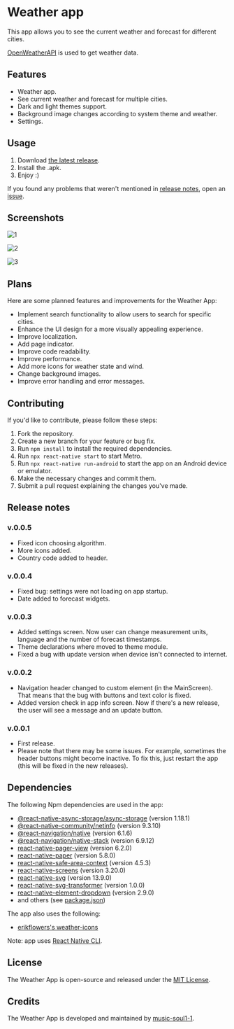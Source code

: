 # Weather app

This app allows you to see the current weather and forecast for different cities. 

[OpenWeatherAPI](https://openweathermap.org/) is used to get weather data.

## Features
* Weather app.
* See current weather and forecast for multiple cities.
* Dark and light themes support.
* Background image changes according to system theme and weather.
* Settings.

## Usage

1. Download [the latest release](https://github.com/music-soul1-1/weather-app/releases/latest).
2. Install the .apk.
3. Enjoy :)

If you found any problems that weren't mentioned in [release notes](https://github.com/music-soul1-1/weather-app#release-notes), open an [issue](https://github.com/music-soul1-1/weather-app/issues).

## Screenshots

![1](https://github.com/music-soul1-1/weather-app/assets/72669184/7fce2771-779d-47ee-8eb5-537a5bc1b0ec)

![2](https://github.com/music-soul1-1/weather-app/assets/72669184/d4909f6f-804d-4edc-b543-ece87b5810e0)

![3](https://github.com/music-soul1-1/weather-app/assets/72669184/5753a990-43ed-457f-8eae-7f947d52f166)


## Plans

Here are some planned features and improvements for the Weather App:

- Implement search functionality to allow users to search for specific cities.
- Enhance the UI design for a more visually appealing experience.
- Improve localization.
- Add page indicator.
- Improve code readability.
- Improve performance.
- Add more icons for weather state and wind.
- Change background images.
- Improve error handling and error messages.


## Contributing

If you'd like to contribute, please follow these steps:

1. Fork the repository.
2. Create a new branch for your feature or bug fix.
3. Run `npm install` to install the required dependencies.
4. Run `npx react-native start` to start Metro.
5. Run `npx react-native run-android` to start the app on an Android device or emulator.
6. Make the necessary changes and commit them.
7. Submit a pull request explaining the changes you've made.

## Release notes

### v.0.0.5
- Fixed icon choosing algorithm.
- More icons added.
- Country code added to header.

### v.0.0.4
- Fixed bug: settings were not loading on app startup.
- Date added to forecast widgets.

### v.0.0.3
- Added settings screen. Now user can change measurement units, language and the number of forecast timestamps.
- Theme declarations where moved to theme module.
- Fixed a bug with update version when device isn't connected to internet.

### v.0.0.2
- Navigation header changed to custom element (in the MainScreen). That means that the bug with buttons and text color is fixed.
- Added version check in app info screen. Now if there's a new release, the user will see a message and an update button.

### v.0.0.1
- First release.
- Please note that there may be some issues. For example, sometimes the header buttons might become inactive. To fix this, just restart the app (this will be fixed in the new releases).

## Dependencies

The following Npm dependencies are used in the app:

- [@react-native-async-storage/async-storage](https://www.npmjs.com/package/@react-native-async-storage/async-storage) (version 1.18.1)
- [@react-native-community/netinfo](https://www.npmjs.com/package/@react-native-community/netinfo) (version 9.3.10)
- [@react-navigation/native](https://www.npmjs.com/package/@react-navigation/native) (version 6.1.6)
- [@react-navigation/native-stack](https://www.npmjs.com/package/@react-navigation/native-stack) (version 6.9.12)
- [react-native-pager-view](https://www.npmjs.com/package/react-native-pager-view) (version 6.2.0)
- [react-native-paper](https://www.npmjs.com/package/react-native-paper) (version 5.8.0)
- [react-native-safe-area-context](https://www.npmjs.com/package/react-native-safe-area-context) (version 4.5.3)
- [react-native-screens](https://www.npmjs.com/package/react-native-screens) (version 3.20.0)
- [react-native-svg](https://www.npmjs.com/package/react-native-svg) (version 13.9.0)
- [react-native-svg-transformer](https://www.npmjs.com/package/react-native-svg-transformer) (version 1.0.0)
- [react-native-element-dropdown](https://www.npmjs.com/package/react-native-element-dropdown) (version 2.9.0)
- and others (see [package.json](package.json))

The app also uses the following:
- [erikflowers's weather-icons](https://github.com/erikflowers/weather-icons)

Note: app uses [React Native CLI](https://reactnative.dev/).

## License

The Weather App is open-source and released under the [MIT License](LICENSE).

## Credits

The Weather App is developed and maintained by [music-soul1-1](https://github.com/music-soul1-1).
